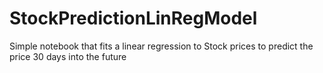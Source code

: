 # StockPredictionLinRegModel
Simple notebook that fits a linear regression to Stock prices to predict the price 30 days into the future
